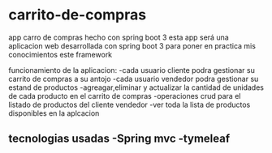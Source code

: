 # carrito-de-compras
app carro de compras hecho con spring boot 3
esta app será una aplicacion web desarrollada con spring boot 3
para poner en practica mis conocimientos este framework 

funcionamiento de la aplicacion:
-cada usuario cliente podra gestionar su carrito de compras  a su antojo
-cada usuario vendedor podra gestionar su estand de productos
-agreagar,eliminar y actualizar la cantidad de unidades de cada producto en el carrito de compras 
-operaciones crud para el listado de productos del cliente vendedor
-ver toda la lista de productos disponibles en la aplcacion
  
tecnologias usadas
-Spring mvc
-tymeleaf
- 
